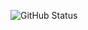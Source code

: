 ![GitHub Status](https://github-readme-stats.vercel.app/api?username=arturopala&count_private=true&show_icons=true)
